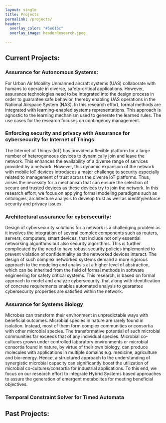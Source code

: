 ```yaml
---
layout: single
title: Projects
permalink: /projects/
header:
  overlay_color: "#5e616c"
  overlay_image: headerResearch.jpeg
    
---
```


## Current Projects:
### Assurance for Autonomous Systems: 

For Urban Air Mobility Unmanned aircraft systems (UAS) collaborate with humans to operate in diverse, safety-critical applications. However, assurance technologies need to be integrated into the design process in order to guarantee safe behavior, thereby enabling UAS operations in the National Airspace System (NAS). In this research effort, formal methods are integrated with learning-enabled systems representations.  This approach is agnostic to the learning mechanism used to generate the learned rules. The use cases for the research focuses on contingency management.

### Enforcing security and privacy with Assurance for cybersecurity for Internet of Things: 

The Internet of Things (IoT) has provided a flexible platform for a large number of heterogeneous devices to dynamically join and leave the network. This enhances the availability of a diverse range of services provided by a network. However, this dynamic expansion of the network with mobile IoT devices introduces a major challenge to security especially related to management of trust across the diverse IoT platforms. Thus, arises the necessity for a mechanism that can ensure the selection of secure and trusted devices as these devices try to join the network. In this research effort, we focus on applying formal modeling paradigms such as ontologies, architecture analysis to develop trust as well as identify/enforce security and privacy issues.

### Architectural assurance for cybersecurity: 

Design of cybersecurity solutions for a network is a challenging problem as it involves the integration of several complex components such as routers, servers, computers, smart devices, that include not only essential networking algorithms but also security algorithms. This is further complicated by the need to have robust security policies implemented to prevent violation of confidentiality as the networked devices interact. The design of such complex networked systems demand a more rigorous approach to the modeling and analysis at a higher level of abstraction, which can be inherited from the field of formal methods in software engineering for safety critical systems. This research, is based on formal approach to model and analyze cybersecurity, that along with identification of concrete requirements enables automated analysis to guarantee cybersecurity properties are satisfied within the network.

### Assurance for Systems Biology

Microbes can transform their environment in unpredictable ways with beneficial outcomes. Microbial species in nature are rarely found in isolation. Instead, most of them form complex communities or consortia with other microbial species. The transformative potential of such microbial communities far exceeds that of any individual species. Microbial co-cultures grown under controlled laboratory environments or microbial consortia found in nature, by virtue of their own biology, can produce molecules with applications in multiple domains e.g. medicine, agriculture and bio-energy. Hence, a structured approach to the understanding of synergistic microbial capacity can significantly boost the utilization of microbial co-cultures/consortia for industrial applications. To this end, we focus on our research effort to integrate Hybrid Systems based approaches to assure the generation of emergent metabolites for meeting beneficial objectives.

### Temporal Constraint Solver for Timed Automata 


## Past Projects:
